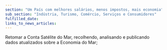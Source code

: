 ```yaml
---
section: "Um País com melhores salários, menos impostos, mais economia"
sub_section: "Indústria, Turismo, Comércio, Serviços e Consumidores"
fulfilled_date:
links_to_news_articles:
---
```


Retomar a Conta Satélite do Mar, recolhendo, analisando e publicando dados atualizados sobre a Economia do Mar;